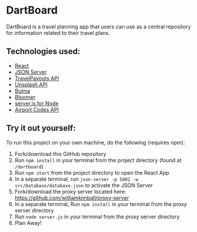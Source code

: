 # DartBoard

DartBoard is a travel planning app that users can use as a central repository for information related to their travel plans.

## Technologies used:

- [React](https://reactjs.org/docs/getting-started.html)
- [JSON Server](https://github.com/typicode/json-server)
- [TravelPayouts API](https://www.travelpayouts.com/developers/api)
- [Unsplash API](https://unsplash.com/developers)
- [Bulma](https://bulma.io/)
- [Bloomer](https://bloomer.js.org/#/)
- [server.js for Node](https://serverjs.io/)
- [Airport Codes API](https://www.air-port-codes.com/airport-codes-api)

## Try it out yourself:

To run this project on your own machine, do the following (requires npm):

1.  Fork/download this GitHub repository
1.  Run `npm install` in your terminal from the project directory (found at `/dartboard`)
1.  Run `npm start` from the project directory to open the React App
1.  In a separate terminal, run `json-server -p 5002 -w src/Database/database.json` to activate the JSON Server
1.  Fork/download the proxy server located here: https://github.com/williamkimball/proxy-server
1.  In a separate terminal, Run `npm install` in your terminal from the proxy server directory
1.  Run `node server.js` in your terminal from the proxy server directory
1.  Plan Away!

